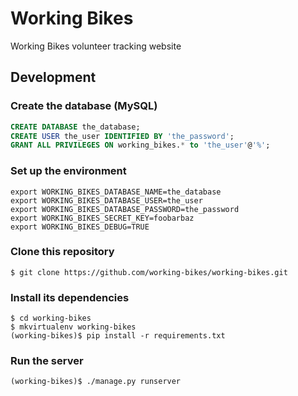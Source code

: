 # Working Bikes
Working Bikes volunteer tracking website

## Development

### Create the database (MySQL)
```sql
CREATE DATABASE the_database;
CREATE USER the_user IDENTIFIED BY 'the_password';
GRANT ALL PRIVILEGES ON working_bikes.* to 'the_user'@'%';
```

### Set up the environment
```shell
export WORKING_BIKES_DATABASE_NAME=the_database
export WORKING_BIKES_DATABASE_USER=the_user
export WORKING_BIKES_DATABASE_PASSWORD=the_password
export WORKING_BIKES_SECRET_KEY=foobarbaz
export WORKING_BIKES_DEBUG=TRUE
```

### Clone this repository
```shell
$ git clone https://github.com/working-bikes/working-bikes.git
```
### Install its dependencies
```shell
$ cd working-bikes
$ mkvirtualenv working-bikes
(working-bikes)$ pip install -r requirements.txt
```

### Run the server
```shell
(working-bikes)$ ./manage.py runserver
```
